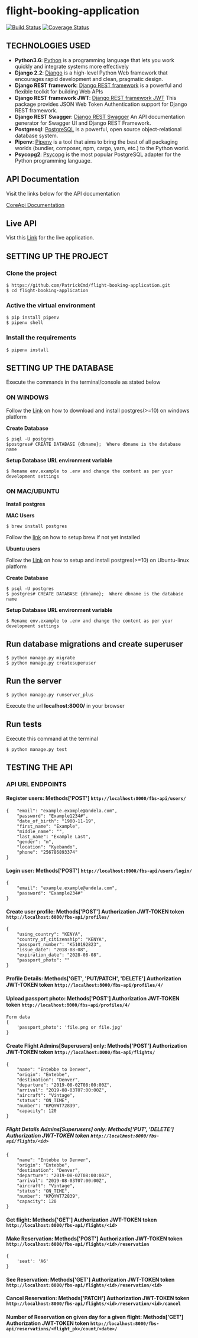 # flight-booking-application

[![Build Status](https://travis-ci.org/PatrickCmd/flight-booking-application.svg?branch=develop)](https://travis-ci.org/PatrickCmd/flight-booking-application)
[![Coverage Status](https://coveralls.io/repos/github/PatrickCmd/flight-booking-application/badge.svg?branch=develop)](https://coveralls.io/github/PatrickCmd/flight-booking-application?branch=develop)

## TECHNOLOGIES USED
- **Python3.6**: [Python](https://www.python.org/) is a programming language that lets you work quickly and integrate systems more effectively
- **Django 2.2**: [Django](https://docs.djangoproject.com/en/2.2/) is a high-level Python Web framework that encourages rapid development and clean, pragmatic design.
- **Django REST framework**: [Django REST framework](http://www.django-rest-framework.org/) is a powerful and flexible toolkit for building Web APIs
- **Django REST framework JWT**: [Django REST framework JWT](http://getblimp.github.io/django-rest-framework-jwt/) This package provides JSON Web Token Authentication support for Django REST framework.
- **Django REST Swagger**: [Django REST Swagger](https://github.com/marcgibbons/django-rest-swagger) An API documentation generator for Swagger UI and Django REST Framework.
- **Postgresql**: [PostgreSQL](https://www.postgresql.org/) is a powerful, open source object-relational database system.
- **Pipenv**: [Pipenv](https://docs.pipenv.org/) is a tool that aims to bring the best of all packaging worlds (bundler, composer, npm, cargo, yarn, etc.) to the Python world.
- **Psycopg2**: [Psycopg](http://initd.org/psycopg/) is the most popular PostgreSQL adapter for the Python programming language.

## API Documentation
Visit the links below for the API documentation

[CoreApi Documentation](https://flight-booking-system-api.herokuapp.com/docs)

## Live API
Vist this [Link](https://flight-booking-system-api.herokuapp.com/) for the live application.

## SETTING UP THE PROJECT

### Clone the project
```
$ https://github.com/PatrickCmd/flight-booking-application.git
$ cd flight-booking-application
```

### Active the virtual environment
```
$ pip install pipenv
$ pipenv shell
```

### Install the requirements
```
$ pipenv install
```

## SETTING UP THE DATABASE
Execute the commands in the terminal/console as stated below

### ON WINDOWS
Follow the [Link](https://www.enterprisedb.com/downloads/postgres-postgresql-downloads) on how to download 
and install postgres(>=10) on windows platform

**Create Database**
```
$ psql -U postgres
$postgres# CREATE DATABASE {dbname};  Where dbname is the database name
```
**Setup Database URL environment variable**
```
$ Rename env.example to .env and change the content as per your development settings
```

### ON MAC/UBUNTU
**Install postgres**

**MAC Users**
```
$ brew install postgres
```
Follow the [link](https://brew.sh/) on how to setup brew if not yet installed

**Ubuntu users**

Follow the [Link](https://www.postgresql.org/download/linux/ubuntu/) on how to setup 
and install postgres(>=10) on Ubuntu-linux platform

**Create Database**
```
$ psql -U postgres
$ postgres# CREATE DATABASE {dbname};  Where dbname is the database name
```
**Setup Database URL environment variable**
```
$ Rename env.example to .env and change the content as per your development settings
```

## Run database migrations and create superuser
```
$ python manage.py migrate
$ python manage.py createsuperuser
```

## Run the server
```
$ python manage.py runserver_plus
```
Execute the url **localhost:8000/** in your browser

## Run tests
Execute this command at the terminal
```
$ python manage.py test
```

## TESTING THE API
### API URL ENDPOINTS
#### Register users: Methods['POST'] `http://localhost:8000/fbs-api/users/`
```
{   "email": "example.example@andela.com",
    "password": "Example1234#",
    "date_of_birth": "1900-11-19",
    "first_name": "Example",
    "middle_name": "",
    "last_name": "Example Last",
    "gender": "m",
    "location": "Kyebando",
    "phone": "256786893374"
}
```
#### Login user: Methods['POST'] `http://localhost:8000/fbs-api/users/login/`
```
{	
    "email": "example.example@andela.com",
    "password": "Example234#"
}
```
#### Create user profile: Methods['POST'] Authorization JWT-TOKEN token `http://localhost:8000/fbs-api/profiles/`
```
{	
    "using_country": "KENYA",
    "country_of_citizenship": "KENYA",
    "passport_number": "K510192823",
    "issue_date": "2018-08-08",
    "expiration_date": "2028-08-08",
    "passport_photo": ""
}
```
#### Profile Details: Methods['GET', 'PUT/PATCH', 'DELETE'] Authorization JWT-TOKEN token `http://localhost:8000/fbs-api/profiles/4/`

#### Upload passport photo: Methods['POST'] Authorization JWT-TOKEN token `http://localhost:8000/fbs-api/profiles/4/`
```
Form data
{
    'passport_photo': 'file.png or file.jpg'
}
```
#### Create Flight Admins[Superusers] only: Methods['POST'] Authorization JWT-TOKEN token `http://localhost:8000/fbs-api/flights/`
```
{
    "name": "Entebbe to Denver",
    "origin": "Entebbe",
    "destination": "Denver",
    "departure": "2019-08-02T08:00:00Z",
    "arrival": "2019-08-03T07:00:00Z",
    "aircraft": "Vintage",
    "status": "ON_TIME",
    "number": "KPQYWT72839",
    "capacity": 120
}
```

##### Flight Details Admins[Superusers] only: Methods['PUT', 'DELETE'] Authorization JWT-TOKEN token `http://localhost:8000/fbs-api/flights/<id>`
```
{
    "name": "Entebbe to Denver",
    "origin": "Entebbe",
    "destination": "Denver",
    "departure": "2019-08-02T08:00:00Z",
    "arrival": "2019-08-03T07:00:00Z",
    "aircraft": "Vintage",
    "status": "ON_TIME",
    "number": "KPQYWT72839",
    "capacity": 120
}
```

#### Get flight: Methods['GET'] Authorization JWT-TOKEN token `http://localhost:8000/fbs-api/flights/<id>`

#### Make Reservation: Methods['POST'] Authorization JWT-TOKEN token `http://localhost:8000/fbs-api/flights/<id>/reservation`

```
{
    'seat': 'A6'
}
```

#### See Reservation: Methods['GET'] Authorization JWT-TOKEN token `http://localhost:8000/fbs-api/flights/<id>/reservation/<id>`

#### Cancel Reservation: Methods['PATCH'] Authorization JWT-TOKEN token `http://localhost:8000/fbs-api/flights/<id>/reservation/<id>/cancel`

#### Number of Reservation on given day for a given flight: Methods['GET'] Authorization JWT-TOKEN token `http://localhost:8000/fbs-api/reservations/<flight_pk>/count/<date>/`